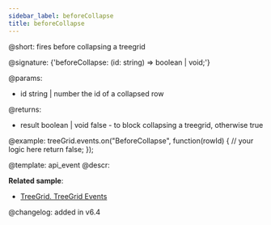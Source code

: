 ```yaml
---
sidebar_label: beforeCollapse
title: beforeCollapse
---          
```


@short: fires before collapsing a treegrid

@signature: {'beforeCollapse: (id: string) => boolean | void;'}
	
@params:
- id			string | number		the id of a collapsed row

@returns:
- result		boolean | void		false - to block collapsing a treegrid, otherwise true

@example:
treeGrid.events.on("BeforeCollapse", function(rowId) {
    // your logic here
    return false;
});

@template:	api_event
@descr:

**Related sample**:
- [TreeGrid. TreeGrid Events	](https://snippet.dhtmlx.com/sgwnxshe)

@changelog: added in v6.4
